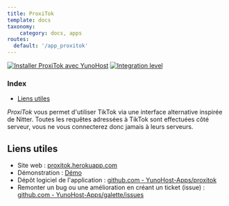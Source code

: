 ```yaml
---
title: ProxiTok
template: docs
taxonomy:
    category: docs, apps
routes:
  default: '/app_proxitok'
---
```


[![Installer ProxiTok avec YunoHost](https://install-app.yunohost.org/install-with-yunohost.svg)](https://install-app.yunohost.org/?app=proxitok) [![Integration level](https://dash.yunohost.org/integration/proxitok.svg)](https://dash.yunohost.org/appci/app/proxitok)

### Index

- [Liens utiles](#liens-utiles)

*ProxiTok* vous permet d'utiliser TikTok via une interface alternative inspirée de Nitter. Toutes les requêtes adressées à TikTok sont effectuées côté serveur, vous ne vous connecterez donc jamais à leurs serveurs.

## Liens utiles

+ Site web : [proxitok.herokuapp.com](https://proxitok.herokuapp.com/)
+ Démonstration : [Démo](https://proxitok.herokuapp.com/)
+ Dépôt logiciel de l'application : [github.com - YunoHost-Apps/proxitok](https://github.com/YunoHost-Apps/proxitok_ynh)
+ Remonter un bug ou une amélioration en créant un ticket (issue) : [github.com - YunoHost-Apps/galette/issues](https://github.com/YunoHost-Apps/proxitok_ynh/issues)
